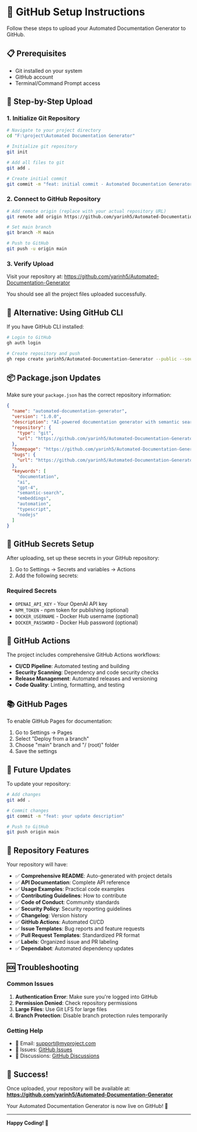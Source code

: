 # 🐙 GitHub Setup Instructions

Follow these steps to upload your Automated Documentation Generator to GitHub.

## 📋 Prerequisites

- Git installed on your system
- GitHub account
- Terminal/Command Prompt access

## 🚀 Step-by-Step Upload

### 1. Initialize Git Repository

```bash
# Navigate to your project directory
cd "F:\project\Automated Documentation Generator"

# Initialize git repository
git init

# Add all files to git
git add .

# Create initial commit
git commit -m "feat: initial commit - Automated Documentation Generator with AI features"
```

### 2. Connect to GitHub Repository

```bash
# Add remote origin (replace with your actual repository URL)
git remote add origin https://github.com/yarinh5/Automated-Documentation-Generator.git

# Set main branch
git branch -M main

# Push to GitHub
git push -u origin main
```

### 3. Verify Upload

Visit your repository at: https://github.com/yarinh5/Automated-Documentation-Generator

You should see all the project files uploaded successfully.

## 🔧 Alternative: Using GitHub CLI

If you have GitHub CLI installed:

```bash
# Login to GitHub
gh auth login

# Create repository and push
gh repo create yarinh5/Automated-Documentation-Generator --public --source=. --remote=origin --push
```

## 📦 Package.json Updates

Make sure your `package.json` has the correct repository information:

```json
{
  "name": "automated-documentation-generator",
  "version": "1.0.0",
  "description": "AI-powered documentation generator with semantic search capabilities",
  "repository": {
    "type": "git",
    "url": "https://github.com/yarinh5/Automated-Documentation-Generator.git"
  },
  "homepage": "https://github.com/yarinh5/Automated-Documentation-Generator#readme",
  "bugs": {
    "url": "https://github.com/yarinh5/Automated-Documentation-Generator/issues"
  },
  "keywords": [
    "documentation",
    "ai",
    "gpt-4",
    "semantic-search",
    "embeddings",
    "automation",
    "typescript",
    "nodejs"
  ]
}
```

## 🔐 GitHub Secrets Setup

After uploading, set up these secrets in your GitHub repository:

1. Go to Settings → Secrets and variables → Actions
2. Add the following secrets:

### Required Secrets

- `OPENAI_API_KEY` - Your OpenAI API key
- `NPM_TOKEN` - npm token for publishing (optional)
- `DOCKER_USERNAME` - Docker Hub username (optional)
- `DOCKER_PASSWORD` - Docker Hub password (optional)

## 🚀 GitHub Actions

The project includes comprehensive GitHub Actions workflows:

- **CI/CD Pipeline**: Automated testing and building
- **Security Scanning**: Dependency and code security checks
- **Release Management**: Automated releases and versioning
- **Code Quality**: Linting, formatting, and testing

## 📚 GitHub Pages

To enable GitHub Pages for documentation:

1. Go to Settings → Pages
2. Select "Deploy from a branch"
3. Choose "main" branch and "/ (root)" folder
4. Save the settings

## 🔄 Future Updates

To update your repository:

```bash
# Add changes
git add .

# Commit changes
git commit -m "feat: your update description"

# Push to GitHub
git push origin main
```

## 🎯 Repository Features

Your repository will have:

- ✅ **Comprehensive README**: Auto-generated with project details
- ✅ **API Documentation**: Complete API reference
- ✅ **Usage Examples**: Practical code examples
- ✅ **Contributing Guidelines**: How to contribute
- ✅ **Code of Conduct**: Community standards
- ✅ **Security Policy**: Security reporting guidelines
- ✅ **Changelog**: Version history
- ✅ **GitHub Actions**: Automated CI/CD
- ✅ **Issue Templates**: Bug reports and feature requests
- ✅ **Pull Request Templates**: Standardized PR format
- ✅ **Labels**: Organized issue and PR labeling
- ✅ **Dependabot**: Automated dependency updates

## 🆘 Troubleshooting

### Common Issues

1. **Authentication Error**: Make sure you're logged into GitHub
2. **Permission Denied**: Check repository permissions
3. **Large Files**: Use Git LFS for large files
4. **Branch Protection**: Disable branch protection rules temporarily

### Getting Help

- 📧 Email: support@myproject.com
- 🐛 Issues: [GitHub Issues](https://github.com/yarinh5/Automated-Documentation-Generator/issues)
- 💬 Discussions: [GitHub Discussions](https://github.com/yarinh5/Automated-Documentation-Generator/discussions)

## 🎉 Success!

Once uploaded, your repository will be available at:
**https://github.com/yarinh5/Automated-Documentation-Generator**

Your Automated Documentation Generator is now live on GitHub! 🚀

---

**Happy Coding! 🎯**
